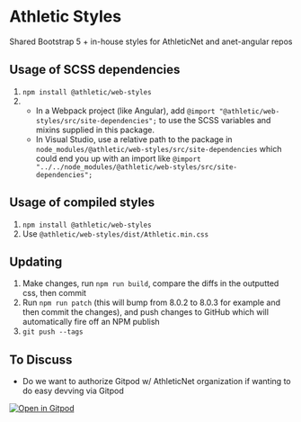 # Athletic Styles
Shared Bootstrap 5 + in-house styles for AthleticNet and anet-angular repos

## Usage of SCSS dependencies
1. `npm install @athletic/web-styles`
2.  - In a Webpack project (like Angular), add `@import "@athletic/web-styles/src/site-dependencies";` to use the SCSS variables and mixins supplied in this package.
    - In Visual Studio, use a relative path to the package in `node_modules/@athletic/web-styles/src/site-dependencies` which could end you up with an import like `@import "../../node_modules/@athletic/web-styles/src/site-dependencies";`

## Usage of compiled styles
1. `npm install @athletic/web-styles`
2. Use `@athletic/web-styles/dist/Athletic.min.css`

## Updating

1. Make changes, run `npm run build`, compare the diffs in the outputted css, then commit
2. Run `npm run patch` (this will bump from 8.0.2 to 8.0.3 for example and then commit the changes), and push changes to GitHub which will automatically fire off an NPM publish
3. `git push --tags`

## To Discuss
- Do we want to authorize Gitpod w/ AthleticNet organization if wanting to do easy devving via Gitpod

[![Open in Gitpod](https://gitpod.io/button/open-in-gitpod.svg)](https://gitpod.io/#https://github.com/AthleticNet/web-styles)
